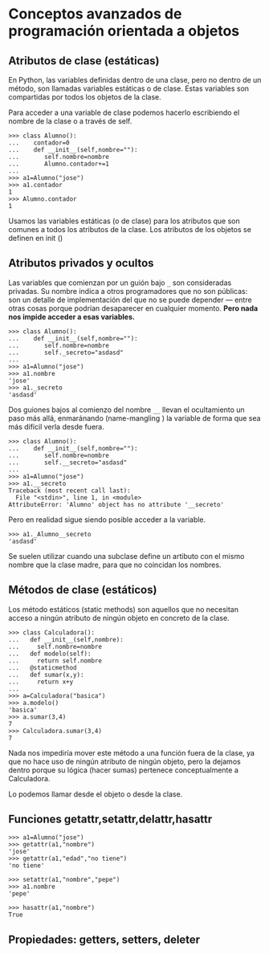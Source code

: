 # Conceptos avanzados de programación orientada a objetos

## Atributos de clase (estáticas)

En Python, las variables definidas dentro de una clase, pero no dentro de un método, son llamadas variables estáticas o de clase. Estas variables son compartidas por todos los
objetos de la clase.

Para acceder a una variable de clase podemos hacerlo escribiendo el nombre de la clase o a través de self.

	>>> class Alumno():
	...    contador=0
	...    def __init__(self,nombre=""):
	...       self.nombre=nombre
	...       Alumno.contador+=1
	... 
	>>> a1=Alumno("jose")
	>>> a1.contador
	1
	>>> Alumno.contador
	1

Usamos las variables estáticas (o de clase) para los atributos que son comunes a todos los atributos de la clase. Los atributos de los objetos se definen en init ()

## Atributos privados y ocultos

Las variables que comienzan por un guión bajo `_` son
consideradas privadas. Su nombre indica a otros programadores que no son públicas: son un detalle de implementación del que no se puede depender — entre otras cosas porque podrían desaparecer en cualquier momento. **Pero nada nos impide acceder a esas variables.**

	>>> class Alumno():
	...    def __init__(self,nombre=""):
	...       self.nombre=nombre
	...       self._secreto="asdasd"
	... 
	>>> a1=Alumno("jose")
	>>> a1.nombre
	'jose'
	>>> a1._secreto
	'asdasd'

Dos guiones bajos al comienzo del nombre `__` llevan el ocultamiento un paso más allá, enmaránando (name-mangling ) la variable de forma que sea más difícil verla desde fuera.

	>>> class Alumno():
	...    def __init__(self,nombre=""):
	...       self.nombre=nombre
	...       self.__secreto="asdasd"
	... 
	>>> a1=Alumno("jose")
	>>> a1.__secreto
	Traceback (most recent call last):
	  File "<stdin>", line 1, in <module>
	AttributeError: 'Alumno' object has no attribute '__secreto'

Pero en realidad sigue siendo posible acceder a la variable.

	>>> a1._Alumno__secreto
	'asdasd'

Se suelen utilizar cuando una subclase define un artibuto con el mismo nombre que la clase madre, para que no coincidan los nombres.


## Métodos de clase (estáticos)

Los método estáticos (static methods) son aquellos que no necesitan acceso a ningún atributo de ningún objeto en concreto de la clase.

	>>> class Calculadora():
	...   def __init__(self,nombre):
	...     self.nombre=nombre
	...   def modelo(self):
	...     return self.nombre
	...   @staticmethod
	...   def sumar(x,y):
	...     return x+y
	... 
	>>> a=Calculadora("basica")
	>>> a.modelo()
	'basica'
	>>> a.sumar(3,4)
	7
	>>> Calculadora.sumar(3,4)
	7

Nada nos impediría mover este método a una función fuera de la clase, ya que no hace uso de ningún atributo de ningún objeto, pero la dejamos dentro porque su lógica (hacer sumas) pertenece conceptualmente a Calculadora.

Lo podemos llamar desde el objeto o desde la clase.

## Funciones getattr,setattr,delattr,hasattr

	>>> a1=Alumno("jose")
	>>> getattr(a1,"nombre")
	'jose'
	>>> getattr(a1,"edad","no tiene")
	'no tiene'

	>>> setattr(a1,"nombre","pepe")
	>>> a1.nombre
	'pepe'

	>>> hasattr(a1,"nombre")
	True

## Propiedades: getters, setters, deleter


